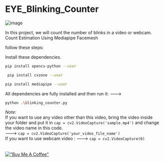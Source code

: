 # EYE_Blinking_Counter
![image](https://user-images.githubusercontent.com/59352357/177317069-4553e0c8-2d46-4b75-b104-3cb43a42abad.png)


In this project, we will count the number of blinks in a video or webcam. Count Estimation Using Mediapipe Facemesh

follow these steps:

Install these dependencies.
 ```sh
 pip install opencv-python --user
 ```
```sh
 pip install cvzone --user
 ```
 ```sh
 pip install mediapipe --user
 ``` 

All dependencies are fully installed and then run it: ---> 
```sh
python .\blinking_counter.py
```

*Note:* <br>
If you want to use any video other than this video, 
bring the video inside your folder and put it in
`cap = cv2.VideoCapture('sample.mp4')` and change the video name in this code. <br> ---> 
`cap = cv2.VideoCapture('your_video_file_name')`
<br>
If you want to use webcam video : ---> `cap = cv2.VideoCapture(0)`
<br><br><br>
[!["Buy Me A Coffee"](https://www.buymeacoffee.com/assets/img/custom_images/orange_img.png)](https://www.buymeacoffee.com/gbraad)
